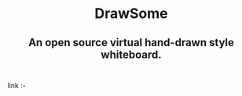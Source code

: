 <div align="center">
  <h1>DrawSome </h1>
  <h2>
    An open source virtual hand-drawn style whiteboard. </br>
  <br />
  </h2>
</div>
link :- 
